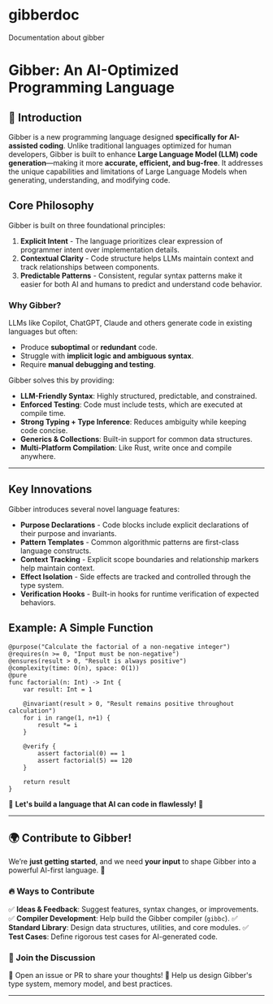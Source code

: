 # gibberdoc
Documentation about gibber
# Gibber: An AI-Optimized Programming Language


## 🚀 Introduction

Gibber is a new programming language designed **specifically for AI-assisted coding**. Unlike traditional languages optimized for human developers, Gibber is built to enhance **Large Language Model (LLM) code generation**—making it more **accurate, efficient, and bug-free**. It addresses the unique capabilities and limitations of Large Language Models when generating, understanding, and modifying code.

## Core Philosophy

Gibber is built on three foundational principles:

1. **Explicit Intent** - The language prioritizes clear expression of programmer intent over implementation details.
2. **Contextual Clarity** - Code structure helps LLMs maintain context and track relationships between components.
3. **Predictable Patterns** - Consistent, regular syntax patterns make it easier for both AI and humans to predict and understand code behavior.

### Why Gibber?

LLMs like Copilot, ChatGPT, Claude and others generate code in existing languages but often:

- Produce **suboptimal** or **redundant** code.
- Struggle with **implicit logic and ambiguous syntax**.
- Require **manual debugging and testing**.

Gibber solves this by providing:

- **LLM-Friendly Syntax**: Highly structured, predictable, and constrained.
- **Enforced Testing**: Code must include tests, which are executed at compile time.
- **Strong Typing + Type Inference**: Reduces ambiguity while keeping code concise.
- **Generics & Collections**: Built-in support for common data structures.
- **Multi-Platform Compilation**: Like Rust, write once and compile anywhere.

---

## Key Innovations

Gibber introduces several novel language features:

- **Purpose Declarations** - Code blocks include explicit declarations of their purpose and invariants.
- **Pattern Templates** - Common algorithmic patterns are first-class language constructs.
- **Context Tracking** - Explicit scope boundaries and relationship markers help maintain context.
- **Effect Isolation** - Side effects are tracked and controlled through the type system.
- **Verification Hooks** - Built-in hooks for runtime verification of expected behaviors.

## Example: A Simple Function

```gibber
@purpose("Calculate the factorial of a non-negative integer")
@requires(n >= 0, "Input must be non-negative")
@ensures(result > 0, "Result is always positive")
@complexity(time: O(n), space: O(1))
@pure
func factorial(n: Int) -> Int {
    var result: Int = 1
    
    @invariant(result > 0, "Result remains positive throughout calculation")
    for i in range(1, n+1) {
        result *= i
    }
    
    @verify { 
        assert factorial(0) == 1
        assert factorial(5) == 120
    }
    
    return result
}
```
🚀 **Let's build a language that AI can code in flawlessly!** 🚀

---

## 🌍 Contribute to Gibber!

We’re **just getting started**, and we need **your input** to shape Gibber into a powerful AI-first language. 🚀

### 🔥 Ways to Contribute

✅ **Ideas & Feedback**: Suggest features, syntax changes, or improvements. ✅ **Compiler Development**: Help build the Gibber compiler (`gibbc`). ✅ **Standard Library**: Design data structures, utilities, and core modules. ✅ **Test Cases**: Define rigorous test cases for AI-generated code.

### 💬 Join the Discussion

📌 Open an issue or PR to share your thoughts! 📌 Help us design Gibber's type system, memory model, and best practices.

---

